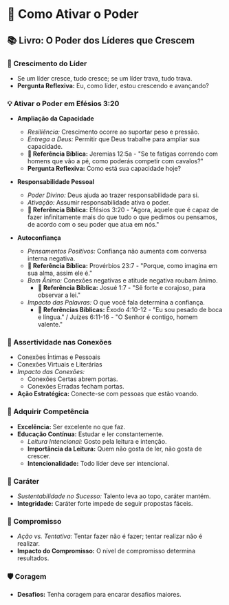 # 🌟 Como Ativar o Poder
## 📚 Livro: O Poder dos Líderes que Crescem

### 🌱 Crescimento do Líder
- Se um líder cresce, tudo cresce; se um líder trava, tudo trava.
- **Pergunta Reflexiva:** Eu, como líder, estou crescendo e avançando?

### 💡 Ativar o Poder em Efésios 3:20
- **Ampliação da Capacidade**
  - *Resiliência:* Crescimento ocorre ao suportar peso e pressão.
  - *Entrega a Deus:* Permitir que Deus trabalhe para ampliar sua capacidade.
  - **📜 Referência Bíblica:** Jeremias 12:5a - "Se te fatigas correndo com homens que vão a pé, como poderás competir com cavalos?"
  - **Pergunta Reflexiva:** Como está sua capacidade hoje?

- **Responsabilidade Pessoal**
  - *Poder Divino:* Deus ajuda ao trazer responsabilidade para si.
  - *Ativação:* Assumir responsabilidade ativa o poder.
  - **📜 Referência Bíblica:** Efésios 3:20 - "Agora, àquele que é capaz de fazer infinitamente mais do que tudo o que pedimos ou pensamos, de acordo com o seu poder que atua em nós."

- **Autoconfiança**
  - *Pensamentos Positivos:* Confiança não aumenta com conversa interna negativa.
  - **📜 Referência Bíblica:** Provérbios 23:7 - "Porque, como imagina em sua alma, assim ele é."
  - *Bom Ânimo:* Conexões negativas e atitude negativa roubam ânimo.
    - **📜 Referência Bíblica:** Josué 1:7 - "Sê forte e corajoso, para observar a lei."
  - *Impacto das Palavras:* O que você fala determina a confiança.
    - **📜 Referências Bíblicas:** Êxodo 4:10-12 - "Eu sou pesado de boca e língua." / Juízes 6:11-16 - "O Senhor é contigo, homem valente."

### 🔗 Assertividade nas Conexões
- Conexões Íntimas e Pessoais
- Conexões Virtuais e Literárias
- *Impacto das Conexões:*
  - Conexões Certas abrem portas.
  - Conexões Erradas fecham portas.
- **Ação Estratégica:** Conecte-se com pessoas que estão voando.

### 📖 Adquirir Competência
- **Excelência:** Ser excelente no que faz.
- **Educação Contínua:** Estudar e ler constantemente.
  - *Leitura Intencional:* Gosto pela leitura e intenção.
  - **Importância da Leitura:** Quem não gosta de ler, não gosta de crescer.
  - **Intencionalidade:** Todo líder deve ser intencional.

### 🌟 Caráter
- *Sustentabilidade no Sucesso:* Talento leva ao topo, caráter mantém.
- **Integridade:** Caráter forte impede de seguir propostas fáceis.

### 📅 Compromisso
- *Ação vs. Tentativa:* Tentar fazer não é fazer; tentar realizar não é realizar.
- **Impacto do Compromisso:** O nível de compromisso determina resultados.

### 🛡️ Coragem
- **Desafios:** Tenha coragem para encarar desafios maiores.

